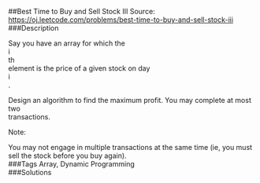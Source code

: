 ##Best Time to Buy and Sell Stock III
Source: https://oj.leetcode.com/problems/best-time-to-buy-and-sell-stock-iii  
###Description

                
Say you have an array for which the   
i  
th  
 element is the price of a given stock on day   
i  
.  


  
Design an algorithm to find the maximum profit. You may complete at most   
two  
 transactions.  


  
Note:  

You may not engage in multiple transactions at the same time (ie, you must sell the stock before you buy again).  
###Tags
Array, Dynamic Programming  
###Solutions